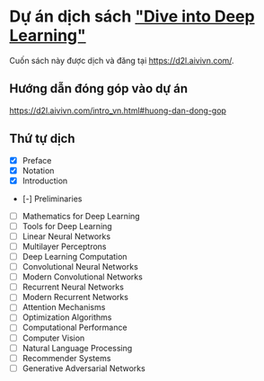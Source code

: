 # Dự án dịch sách ["Dive into Deep Learning"](https://www.d2l.ai/)

Cuốn sách này được dịch và đăng tại https://d2l.aivivn.com/.

## Hướng dẫn đóng góp vào dự án
https://d2l.aivivn.com/intro_vn.html#huong-dan-dong-gop

## Thứ tự dịch

* [x] Preface
* [x] Notation
* [x] Introduction
* [-] Preliminaries
* [ ] Mathematics for Deep Learning
* [ ] Tools for Deep Learning
* [ ] Linear Neural Networks
* [ ] Multilayer Perceptrons
* [ ] Deep Learning Computation
* [ ] Convolutional Neural Networks
* [ ] Modern Convolutional Networks
* [ ] Recurrent Neural Networks
* [ ] Modern Recurrent Networks
* [ ] Attention Mechanisms
* [ ] Optimization Algorithms
* [ ] Computational Performance
* [ ] Computer Vision
* [ ] Natural Language Processing
* [ ] Recommender Systems
* [ ] Generative Adversarial Networks
